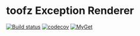 # toofz Exception Renderer

[![Build status](https://ci.appveyor.com/api/projects/status/5t9ippn4gbw1a49n/branch/master?svg=true)](https://ci.appveyor.com/project/leonard-thieu/toofz-exception-renderer/branch/master)
[![codecov](https://codecov.io/gh/leonard-thieu/toofz-exception-renderer/branch/master/graph/badge.svg)](https://codecov.io/gh/leonard-thieu/toofz-exception-renderer)
[![MyGet](https://img.shields.io/myget/toofz/v/toofz.ExceptionRenderer.svg)](https://www.myget.org/feed/toofz/package/nuget/toofz.ExceptionRenderer)